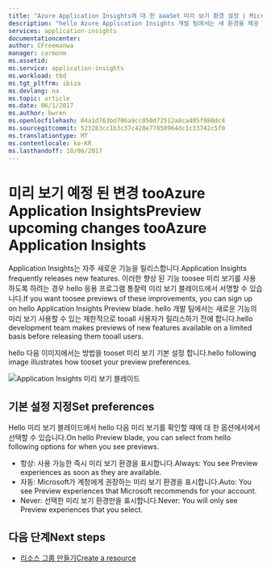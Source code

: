 ```yaml
---
title: "Azure Application Insights에 대 한 aaaSet 미리 보기 환경 설정 | Microsoft Docs"
description: "hello Azure Application Insights 개발 팀에서는 새 환경을 제공 합니다. 원하는 어떤 새로운 환경을 toopreview hello Azure 포털에서에서 설정할 수 있습니다."
services: application-insights
documentationcenter: 
author: CFreemanwa
manager: carmonm
ms.assetid: 
ms.service: application-insights
ms.workload: tbd
ms.tgt_pltfrm: ibiza
ms.devlang: na
ms.topic: article
ms.date: 06/1/2017
ms.author: bwren
ms.openlocfilehash: 04a1d763bd706a9cc050d72512a8ca405f980dc4
ms.sourcegitcommit: 523283cc1b3c37c428e77850964dc1c33742c5f0
ms.translationtype: MT
ms.contentlocale: ko-KR
ms.lasthandoff: 10/06/2017
---
```

# <a name="preview-upcoming-changes-tooazure-application-insights"></a><span data-ttu-id="b8075-104">미리 보기 예정 된 변경 tooAzure Application Insights</span><span class="sxs-lookup"><span data-stu-id="b8075-104">Preview upcoming changes tooAzure Application Insights</span></span> 

<span data-ttu-id="b8075-105">Application Insights는 자주 새로운 기능을 릴리스합니다.</span><span class="sxs-lookup"><span data-stu-id="b8075-105">Application Insights frequently releases new features.</span></span> <span data-ttu-id="b8075-106">이러한 향상 된 기능 toosee 미리 보기를 사용 하도록 하려는 경우 hello 응용 프로그램 통찰력 미리 보기 블레이드에서 서명할 수 있습니다.</span><span class="sxs-lookup"><span data-stu-id="b8075-106">If you want toosee previews of these improvements, you can sign up on hello Application Insights Preview blade.</span></span>  <span data-ttu-id="b8075-107">hello 개발 팀에서는 새로운 기능의 미리 보기 사용할 수 있는 제한적으로 tooall 사용자가 릴리스하기 전에 합니다.</span><span class="sxs-lookup"><span data-stu-id="b8075-107">hello development team makes previews of new features available on a limited basis before releasing them tooall users.</span></span> 

<span data-ttu-id="b8075-108">hello 다음 이미지에서는 방법을 tooset 미리 보기 기본 설정 합니다.</span><span class="sxs-lookup"><span data-stu-id="b8075-108">hello following image illustrates how tooset your preview preferences.</span></span>

![Application Insights 미리 보기 블레이드](./media/app-insights-preview/preview.png)

## <a name="set-preferences"></a><span data-ttu-id="b8075-110">기본 설정 지정</span><span class="sxs-lookup"><span data-stu-id="b8075-110">Set preferences</span></span>

<span data-ttu-id="b8075-111">Hello 미리 보기 블레이드에서 hello 다음 미리 보기를 확인할 때에 대 한 옵션에서에서 선택할 수 있습니다.</span><span class="sxs-lookup"><span data-stu-id="b8075-111">On hello Preview blade, you can select from hello following options for when you see previews.</span></span>

- <span data-ttu-id="b8075-112">항상: 사용 가능한 즉시 미리 보기 환경을 표시합니다.</span><span class="sxs-lookup"><span data-stu-id="b8075-112">Always: You see Preview experiences as soon as they are available.</span></span>
- <span data-ttu-id="b8075-113">자동: Microsoft가 계정에게 권장하는 미리 보기 환경을 표시합니다.</span><span class="sxs-lookup"><span data-stu-id="b8075-113">Auto: You see Preview experiences that Microsoft recommends for your account.</span></span> 
- <span data-ttu-id="b8075-114">Never: 선택한 미리 보기 환경만을 표시합니다.</span><span class="sxs-lookup"><span data-stu-id="b8075-114">Never: You will only see Preview experiences that you select.</span></span> 

## <a name="next-steps"></a><span data-ttu-id="b8075-115">다음 단계</span><span class="sxs-lookup"><span data-stu-id="b8075-115">Next steps</span></span>

- [<span data-ttu-id="b8075-116">리소스 그룹 만들기</span><span class="sxs-lookup"><span data-stu-id="b8075-116">Create a resource</span></span>](app-insights-create-new-resource.md)
